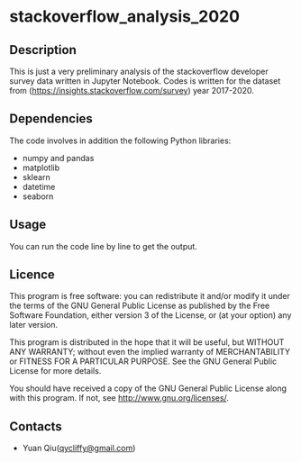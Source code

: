 stackoverflow_analysis_2020
===========================

Description
-----------

This is just a very preliminary analysis of the stackoverflow developer survey data written in Jupyter Notebook.
Codes is written for the dataset from (https://insights.stackoverflow.com/survey) year 2017-2020.

Dependencies
------------

The code involves in addition the following Python libraries:

* numpy and pandas
* matplotlib
* sklearn
* datetime
* seaborn


Usage
-----

You can run the code line by line to get the output.


Licence
-------

This program is free software: you can redistribute it and/or modify it under 
the terms of the GNU General Public License as published by the Free Software 
Foundation, either version 3 of the License, or (at your option) any later 
version.

This program is distributed in the hope that it will be useful, but WITHOUT 
ANY WARRANTY; without even the implied warranty of MERCHANTABILITY or FITNESS 
FOR A PARTICULAR PURPOSE. See the GNU General Public License for more details.

You should have received a copy of the GNU General Public License along with 
this program. If not, see http://www.gnu.org/licenses/.


Contacts
--------

* Yuan Qiu(qycliffy@gmail.com)